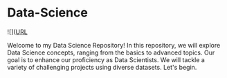 # Data-Science
![]([URL](https://miro.medium.com/v2/resize:fit:870/1*14v1pUZwr516557dpS-oYw.jpeg)

Welcome to my Data Science Repository! In this repository, we will explore Data Science concepts, ranging from the basics to advanced topics. Our ‎goal is to enhance our proficiency as Data Scientists. We will tackle a variety of challenging projects using ‎diverse datasets. Let's begin.

